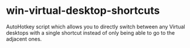 # win-virtual-desktop-shortcuts
AutoHotkey script which allows you to directly switch between any Virtual desktops with a single shortcut instead of only being able to go to the adjacent ones.
